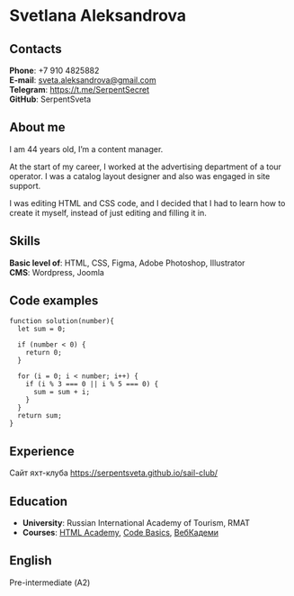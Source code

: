 # Svetlana Aleksandrova

## Contacts
**Phone**: +7 910 4825882  
**E-mail**: sveta.aleksandrova@gmail.com  
**Telegram**: https://t.me/SerpentSecret  
**GitHub**: SerpentSveta

## About me
I am 44 years old, I’m a content manager.

At the start of my career, I worked at the advertising department of a tour operator. I was a catalog layout designer and also was engaged in site support.

I was editing HTML and CSS code, and I decided that I had to learn how to create it myself, instead of just editing and filling it in.

## Skills
**Basic level of**: HTML, CSS, Figma, Adobe Photoshop, Illustrator\
**CMS**: Wordpress, Joomla

## Code examples
```
function solution(number){
  let sum = 0;
  
  if (number < 0) {
    return 0;
  }
  
  for (i = 0; i < number; i++) {
    if (i % 3 === 0 || i % 5 === 0) {
      sum = sum + i;
    }    
  }
  return sum;
}
```

## Experience
Сайт яхт-клуба <https://serpentsveta.github.io/sail-club/>

## Education
* **University**: Russian International Academy of Tourism, RMAT
* **Courses**: [HTML Academy](https://htmlacademy.ru/), [Code Basics](https://code-basics.com), [ВебКадеми](https://webcademy.ru)

## English
Pre-intermediate (А2)
